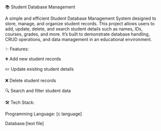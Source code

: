 📚 Student Database Management

A simple and efficient Student Database Management System designed to store, manage, and organize student records.
This project allows users to add, update, delete, and search student details such as names, IDs, courses, grades, and more.
It’s built to demonstrate database handling, CRUD operations, and data management in an educational environment.

✨ Features:

➕ Add new student records

✏️ Update existing student details

❌ Delete student records

🔍 Search and filter student data

🛠️ Tech Stack:

Programming Language: [c language]

Database:[text file]
